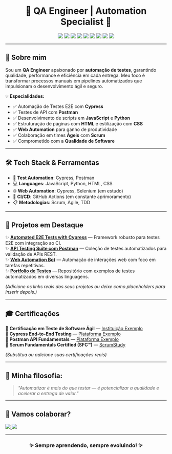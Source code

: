 <h1 align="center">🚀 QA Engineer | Automation Specialist 🚀</h1>

<p align="center">
  <img src="https://img.shields.io/badge/Cypress-17202C?style=for-the-badge&logo=cypress&logoColor=white"/>
  <img src="https://img.shields.io/badge/Postman-FF6C37?style=for-the-badge&logo=postman&logoColor=white"/>
  <img src="https://img.shields.io/badge/JavaScript-F7DF1E?style=for-the-badge&logo=javascript&logoColor=black"/>
  <img src="https://img.shields.io/badge/HTML5-E34F26?style=for-the-badge&logo=html5&logoColor=white"/>
  <img src="https://img.shields.io/badge/CSS3-1572B6?style=for-the-badge&logo=css3&logoColor=white"/>
  <img src="https://img.shields.io/badge/Python-3776AB?style=for-the-badge&logo=python&logoColor=white"/>
  <img src="https://img.shields.io/badge/Web-Automation-blue?style=for-the-badge"/>
  <img src="https://img.shields.io/badge/Scrum-6DB33F?style=for-the-badge&logo=azuredevops&logoColor=white"/>
  <img src="https://img.shields.io/badge/Agile-FF007F?style=for-the-badge&logo=agile&logoColor=white"/>
</p>

---

## 👋 Sobre mim

Sou um **QA Engineer** apaixonado por **automação de testes**, garantindo qualidade, performance e eficiência em cada entrega. Meu foco é transformar processos manuais em pipelines automatizados que impulsionam o desenvolvimento ágil e seguro.

💡 **Especialidades:**
- ✅ Automação de Testes E2E com **Cypress**
- ✅ Testes de API com **Postman**
- ✅ Desenvolvimento de scripts em **JavaScript** e **Python**
- ✅ Estruturação de páginas com **HTML** e estilização com **CSS**
- ✅ **Web Automation** para ganho de produtividade
- ✅ Colaboração em times **Ágeis** com **Scrum**
- ✅ Comprometido com a **Qualidade de Software**

---

## 🛠️ **Tech Stack & Ferramentas**

- 🧪 **Test Automation**: Cypress, Postman  
- 💻 **Languages**: JavaScript, Python, HTML, CSS  
- 🌐 **Web Automation**: Cypress, Selenium (em estudo)  
- 🔄 **CI/CD**: GitHub Actions (em constante aprimoramento)  
- 📋 **Metodologias**: Scrum, Agile, TDD  

---

## 📂 **Projetos em Destaque**

✨ **[Automated E2E Tests with Cypress](#)** — Framework robusto para testes E2E com integração ao CI.  
✨ **[API Testing Suite com Postman](#)** — Coleção de testes automatizados para validação de APIs REST.  
✨ **[Web Automation Bot](#)** — Automação de interações web com foco em tarefas repetitivas.  
✨ **[Portfolio de Testes](#)** — Repositório com exemplos de testes automatizados em diversas linguagens.  

_(Adicione os links reais dos seus projetos ou deixe como placeholders para inserir depois.)_

---

## 🎓 **Certificações**

🏅 **Certificação em Teste de Software Ágil** — [Instituição Exemplo](#)  
🏅 **Cypress End-to-End Testing** — [Plataforma Exemplo](#)  
🏅 **Postman API Fundamentals** — [Plataforma Exemplo](#)  
🏅 **Scrum Fundamentals Certified (SFC™)** — [ScrumStudy](#)  

_(Substitua ou adicione suas certificações reais)_  

---

## 🎯 **Minha filosofia:**

> _"Automatizar é mais do que testar — é potencializar a qualidade e acelerar a entrega de valor."_  

---

## 🚀 **Vamos colaborar?**

<p align="left">
  <a href="https://github.com/SEU_USUARIO">
    <img src="https://img.shields.io/badge/GitHub-181717?style=for-the-badge&logo=github&logoColor=white"/>
  </a>
  <a href="https://www.linkedin.com/in/elom-sena-17b768101/">
    <img src="https://img.shields.io/badge/LinkedIn-0A66C2?style=for-the-badge&logo=linkedin&logoColor=white"/>
  </a>
</p>

---

<h3 align="center">✨ Sempre aprendendo, sempre evoluindo! ✨</h3>
